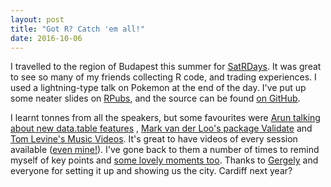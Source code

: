 ```yaml
---
layout: post
title: "Got R? Catch 'em all!"
date: 2016-10-06
---
```


I travelled to the region of Budapest this summer for [SatRDays](http://budapest.satrdays.org/). It was great to see so many of my friends collecting R code, and trading experiences. I used a lightning-type talk on Pokemon at the end of the day. I've put up some neater slides on [RPubs](https://rpubs.com/DaveRGP/GotRCatchEmAll), and the source can be found [on GitHub](https://github.com/DaveRGP/GotRCatchEmAll).

I learnt tonnes from all the speakers, but some favourites were [Arun talking about new data.table features](https://www.youtube.com/watch?v=Z0gZuh5xsuo&index=7&list=PLUBl0DoLa5SDsOetNga5pt4uo6YOyKVWn)
, [Mark van der Loo's package Validate](https://www.youtube.com/watch?v=RMCc2Iu0UIQ&index=8&list=PLUBl0DoLa5SDsOetNga5pt4uo6YOyKVWn) and [Tom Levine's Music Videos](https://www.youtube.com/watch?v=gPz_LXbTtiI&list=PLUBl0DoLa5SDsOetNga5pt4uo6YOyKVWn&index=16). It's great to have videos of every session available ([even mine!](https://www.youtube.com/watch?v=afVks_er01s&index=21&list=PLUBl0DoLa5SDsOetNga5pt4uo6YOyKVWn)). I've gone back to them a number of times to remind myself of key points and [some lovely moments too](https://youtu.be/MHweHr_WqqQ?t=17m16s). Thanks to [Gergely](https://about.me/daroczig) and everyone for setting it up and showing us the city. Cardiff next year?


